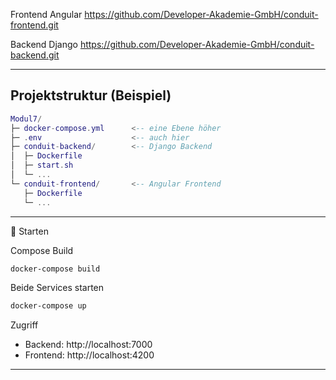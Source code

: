 Frontend Angular
https://github.com/Developer-Akademie-GmbH/conduit-frontend.git

Backend Django
https://github.com/Developer-Akademie-GmbH/conduit-backend.git

---

## Projektstruktur (Beispiel)

```lua
Modul7/
├─ docker-compose.yml      <-- eine Ebene höher
├─ .env                    <-- auch hier
├─ conduit-backend/        <-- Django Backend
│  ├─ Dockerfile
│  ├─ start.sh
│  └─ ...
└─ conduit-frontend/       <-- Angular Frontend
   ├─ Dockerfile
   └─ ...
```

---

🔹 Starten

Compose Build
```bash
docker-compose build
```

Beide Services starten
```bash
docker-compose up
```

Zugriff
- Backend: http://localhost:7000
- Frontend: http://localhost:4200


---

